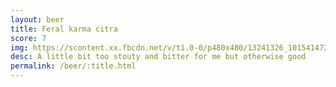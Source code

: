 ```yaml
---
layout: beer
title: Feral karma citra
score: 7
img: https://scontent.xx.fbcdn.net/v/t1.0-0/p480x480/13241326_10154147277883745_7683110725231850309_n.jpg?oh=3f3a20604feef85636a985bfbb394268&oe=58D480D2
desc: A little bit too stouty and bitter for me but otherwise good
permalink: /beer/:title.html
---
```

